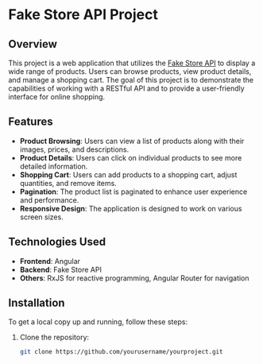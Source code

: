 # Fake Store API Project

## Overview

This project is a web application that utilizes the [Fake Store API](https://fakestoreapi.com/) to display a wide range of products. Users can browse products, view product details, and manage a shopping cart. The goal of this project is to demonstrate the capabilities of working with a RESTful API and to provide a user-friendly interface for online shopping.

## Features

- **Product Browsing**: Users can view a list of products along with their images, prices, and descriptions.
- **Product Details**: Users can click on individual products to see more detailed information.
- **Shopping Cart**: Users can add products to a shopping cart, adjust quantities, and remove items.
- **Pagination**: The product list is paginated to enhance user experience and performance.
- **Responsive Design**: The application is designed to work on various screen sizes.

## Technologies Used

- **Frontend**: Angular
- **Backend**: Fake Store API
- **Others**: RxJS for reactive programming, Angular Router for navigation

## Installation

To get a local copy up and running, follow these steps:

1. Clone the repository:
   ```bash
   git clone https://github.com/yourusername/yourproject.git

